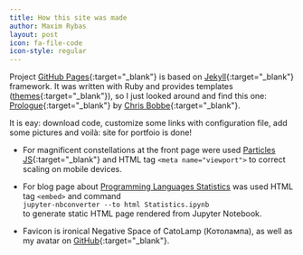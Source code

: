 ```yaml
---
title: How this site was made
author: Maxim Rybas
layout: post
icon: fa-file-code
icon-style: regular
---
```


Project [GitHub Pages](https://pages.github.com/){:target="_blank"} is based on [Jekyll](https://jekyllrb.com/){:target="_blank"} framework. It was written with Ruby and provides templates ([themes](https://jamstackthemes.dev/ssg/jekyll/){:target="_blank"}), so I just looked around and find this one: [Prologue](https://chrisbobbe.github.io/jekyll-theme-prologue/){:target="_blank"} by [Chris Bobbe](https://chrisbobbe.github.io/){:target="_blank"}.

It is eay: download code, customize some links with configuration file, add some pictures and voilà: site for portfoio is done!

* For magnificent constellations at the front page were used [Particles JS](https://vincentgarreau.com/particles.js/){:target="_blank"} and HTML tag `<meta name="viewport">` to correct scaling on mobile devices.
* For blog page about [Programming Languages Statistics](/2019/12/08/lang-stats.html) was used HTML tag `<embed>` and command <br>`jupyter-nbconverter --to html Statistics.ipynb` <br>to generate static HTML page rendered from Jupyter Notebook.

* Favicon is ironical Negative Space of CatoLamp (Котолампа), as well as my avatar on [GitHub](https://github.com/maxqwerty){:target="_blank"}.